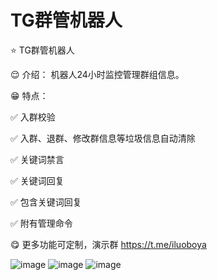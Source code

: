 # TG群管机器人

⭐️ TG群管机器人

😌 介绍： 机器人24小时监控管理群组信息。

😁 特点：

✅ 入群校验

✅ 入群、退群、修改群信息等垃圾信息自动清除

✅ 关键词禁言

✅ 关键词回复

✅ 包含关键词回复

✅ 附有管理命令

😋 更多功能可定制，演示群 https://t.me/iluoboya

![image](https://github.com/black-dotcom/managerbot/assets/62455479/d78ba41e-b6cb-4ac2-a12d-4972cab13349)
![image](https://github.com/black-dotcom/managerbot/assets/62455479/255ff0f7-8cd0-41c4-93ec-b998b2bd79a4)
![image](https://github.com/black-dotcom/managerbot/assets/62455479/8f35c888-47c3-43ea-a23c-81223cb8e2ed)
